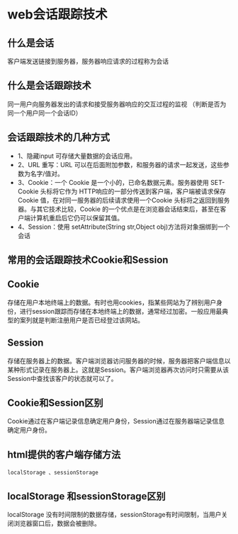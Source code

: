 # web会话跟踪技术

## 什么是会话
客户端发送链接到服务器，服务器响应请求的过程称为会话

## 什么是会话跟踪技术
同一用户向服务器发出的请求和接受服务器响应的交互过程的监视
（判断是否为同一个用户同一个会话ID）

## 会话跟踪技术的几种方式
 - 1、隐藏input  <input type="hidden">可存储大量数据的会话应用。
 - 2、URL 重写：URL 可以在后面附加参数，和服务器的请求一起发送，这些参数为名字/值对。
 - 3、Cookie：一个 Cookie 是一个小的，已命名数据元素。服务器使用 SET-Cookie 头标将它作为 HTTP响应的一部分传送到客户端，客户端被请求保存 Cookie 值，在对同一服务器的后续请求使用一个Cookie 头标将之返回到服务器。与其它技术比较，Cookie 的一个优点是在浏览器会话结束后，甚至在客户端计算机重启后它仍可以保留其值。
 - 4、Session：使用 setAttribute(String str,Object obj)方法将对象捆绑到一个会话

## 常用的会话跟踪技术Cookie和Session
## Cookie
   存储在用户本地终端上的数据。有时也用cookies，指某些网站为了辨别用户身份，进行session跟踪而存储在本地终端上的数据，通常经过加密。一般应用最典型的案列就是判断注册用户是否已经登过该网站。
## Session
   存储在服务器上的数据。客户端浏览器访问服务器的时候，服务器把客户端信息以某种形式记录在服务器上。这就是Session。客户端浏览器再次访问时只需要从该Session中查找该客户的状态就可以了。
## Cookie和Session区别
   Cookie通过在客户端记录信息确定用户身份，Session通过在服务器端记录信息确定用户身份。

## html提供的客户端存储方法
    localStorage 、sessionStorage
## localStorage 和sessionStorage区别
   localStorage 没有时间限制的数据存储，sessionStorage有时间限制，当用户关闭浏览器窗口后，数据会被删除。



